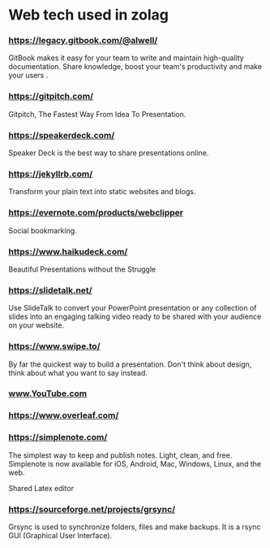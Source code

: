 # Web tech used in zolag

### https://legacy.gitbook.com/@alwell/

GitBook makes it easy for your team to write and maintain high-quality documentation. Share knowledge, boost your team's productivity and make your users . 

### https://gitpitch.com/

Gitpitch, The Fastest Way From Idea To Presentation.

### https://speakerdeck.com/

Speaker Deck is the best way to share presentations online. 

### https://jekyllrb.com/

Transform your plain text into static websites and blogs.

### https://evernote.com/products/webclipper

Social bookmarking.

### https://www.haikudeck.com/

Beautiful Presentations without the Struggle

### https://slidetalk.net/

Use SlideTalk to convert your PowerPoint presentation or any collection of slides into an engaging talking video
ready to be shared with your audience on your website.

### https://www.swipe.to/

By far the quickest way to build a presentation. Don't think about design, think about what you want to say instead. 

### www.YouTube.com

### https://www.overleaf.com/

### https://simplenote.com/


The simplest way to keep and publish notes. Light, clean, and free. Simplenote is now available for iOS, Android, Mac, Windows, Linux, and the web.


Shared Latex editor

### https://sourceforge.net/projects/grsync/

Grsync is used to synchronize folders, files and make backups. It is a rsync GUI (Graphical User Interface).



